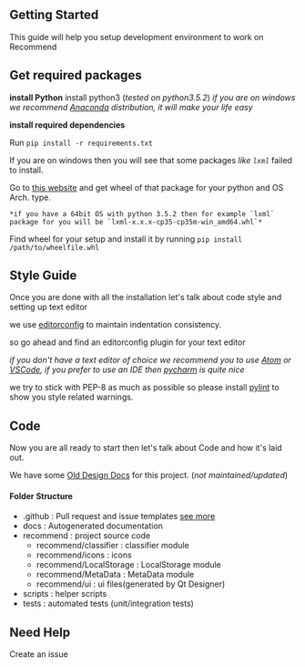 ## Getting Started

This guide will help you setup development environment to work on Recommend

## Get required packages

**install Python**
install python3 (*tested on python3.5.2*)
    *if you are on windows we recommend [Anaconda]() distribution, it will make your life easy*

**install required dependencies**

Run `pip install -r requirements.txt`

If you are on windows then you will see that some packages *like `lxml`* failed to install.

Go to [this website](http://www.lfd.uci.edu/~gohlke/pythonlibs/) and get wheel of that package for your python and OS Arch. type.

    *if you have a 64bit OS with python 3.5.2 then for example `lxml` package for you will be `lxml‑x.x.x‑cp35‑cp35m‑win_amd64.whl`*

Find wheel for your setup and install it by running `pip install /path/to/wheelfile.whl`

## Style Guide

Once you are done with all the installation let's talk about code style and setting up text editor

we use [editorconfig](http://editorconfig.org/) to maintain indentation consistency.

so go ahead and find an editorconfig plugin for your text editor

*if you don't have a text editor of choice we recommend you to use [Atom](https://atom.io/) or [VSCode](https://code.visualstudio.com/), if you prefer to use an IDE then [pycharm](https://www.jetbrains.com/pycharm/) is quite nice*

we try to stick with PEP-8 as much as possible so please install [pylint](https://www.pylint.org/) to show you style related warnings.

## Code

Now you are all ready to start then let's talk about Code and how it's laid out.

We have some [Old Design Docs](https://github.com/ProjectRecommend/docs) for this project. (*not maintained/updated*)

#### Folder Structure

- .github : Pull request and issue templates [see more](https://github.com/blog/2111-issue-and-pull-request-templates)
- docs : Autogenerated documentation
- recommend : project source code
    - recommend/classifier : classifier module
    - recommend/icons : icons
    - recommend/LocalStorage : LocalStorage module
    - recommend/MetaData : MetaData module
    - recommend/ui : ui files(generated by Qt Designer)
- scripts : helper scripts
- tests : automated tests (unit/integration tests)


## Need Help

Create an issue
